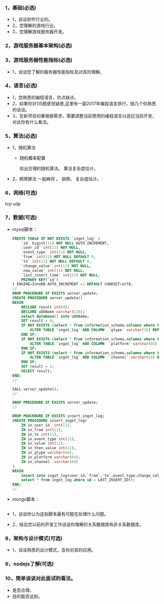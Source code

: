 ### 1，基础(必选)
* 1，谈谈软件行业的。
* 2，您理解的游戏行业。
* 3，您理解游戏服务器开发。

### 2，游戏服务器基本架构(必选)

### 3，游戏服务器性能指标(必选)
* 1，谈谈您了解的服务器性能指标及对其的理解。

### 4，语言(必选)
* 1，您熟悉的编程语言，优点缺点。
* 2，如果你对1问题感觉疑惑,这里有一副2017年编程语言排行，挑几个你熟悉的谈谈。
* 3，在新项目如果根据需求，需要调整当前使用的编程语言以适应当前开发，对此你有什么看法。

### 5，算法(必选)
* 1，随机算法
	* 随机概率配置

		给出合理的随机算法。
		算法复杂度估计。
* 2，棋牌算法
		一副麻将 。
		胡牌。
		复杂度估计。

### 6，网络(可选)
tcp
udp

### 7，数据(可选)

* mysql脚本：

	``` sql
	CREATE TABLE IF NOT EXISTS `ingot_log` (
		`id` bigint(11) NOT NULL AUTO_INCREMENT,
		`user_id` int(11) NOT NULL,
		`event_type` int(11) NOT NULL,
		`from` int(11) NOT NULL DEFAULT 0,
		`to` int(11) NOT NULL DEFAULT 0,
		`change_value` int(11) NOT NULL,
		`now_value` int(11) NOT NULL,
		`last_insert_time` int(11) NOT NULL,
		PRIMARY KEY(`id`)
	) ENGINE=InnoDB AUTO_INCREMENT =1 DEFAULT CHARSET=utf8;
	//
	DROP PROCEDURE IF EXISTS server_update;
	CREATE PROCEDURE server_update()
	BEGIN
		DECLARE result int(4);
		DECLARE uDbName varchar(128);
		select database() into uDbName;
		SET result = 0;
		IF NOT EXISTS (select * from information_schema.columns where table_schema = uDbName and table_name = 'ingot_log' and column_name = 'gtype') THEN
			ALTER TABLE `ingot_log` ADD COLUMN  `gtype` varchar(16) DEFAULT '' AFTER `last_insert_time`;
		END IF;
		IF NOT EXISTS (select * from information_schema.columns where table_schema = uDbName and table_name = 'ingot_log' and column_name = 'platform') THEN
			ALTER TABLE `ingot_log` ADD COLUMN  `platform` varchar(64) DEFAULT '' AFTER `gtype`;
		END IF;
		IF NOT EXISTS (select * from information_schema.columns where table_schema = uDbName and table_name = 'ingot_log' and column_name = 'channel') THEN
			ALTER TABLE `ingot_log` ADD COLUMN  `channel` varchar(64) DEFAULT '' AFTER `platform`;
		END IF;
		SET result = 1;
		SELECT result;
	END;
	//

	CALL server_update();
	//

	DROP PROCEDURE IF EXISTS server_update;
	//

	DROP PROCEDURE IF EXISTS insert_ingot_log;
	CREATE PROCEDURE insert_ingot_log(
		IN in_user_id  int(11),
		IN in_from int(11),
		IN in_to int(11),
		IN in_event_type int(11),
		IN in_value int(11),
		IN in_then_value int(11),
		IN in_gtype varchar(64),
		IN in_platform varchar(64),
		IN in_channel  varchar(64)
	)
	BEGIN
		insert into ingot_log(user_id,`from`,`to`,event_type,change_value,now_value,last_insert_time,gtype,platform,channel) values(in_user_id,in_from,in_to,in_event_type,in_value,in_then_value,unix_timestamp(now()),in_gtype,in_platform,in_channel);
		select * from ingot_log where id = LAST_INSERT_ID();
	END;
	//
	```

* mongo脚本：

	``` shell
	```

* 1，谈谈你认为这些脚本最有可能在处理什么问题。
* 2，结合您以前的开发工作谈谈你理解的关系数据库和非关系数据库。

### 8，架构与设计模式(可选)
* 1，谈谈熟悉的设计模式，及你对其的应用。

### 9，nodejs了解(可选)

### 10，简单谈谈对此面试的看法。

* 是否合理。
* 目的能否达到。